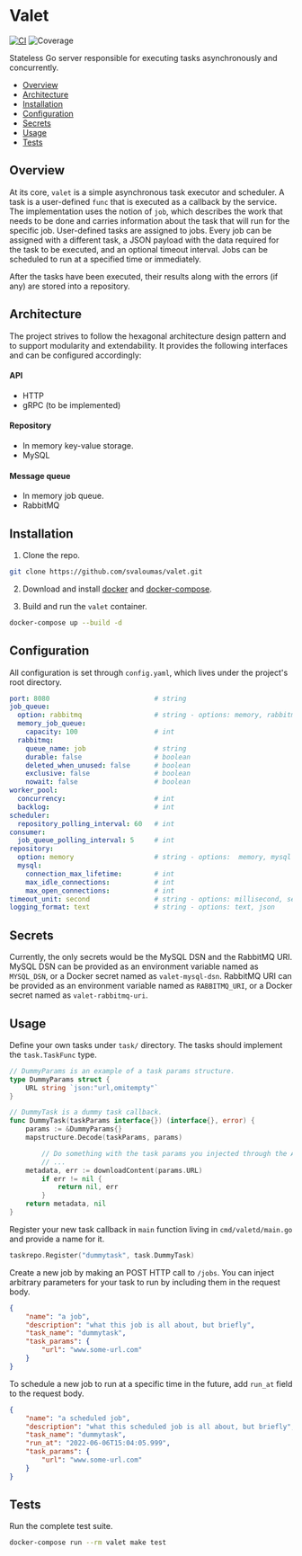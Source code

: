 # Valet
[![CI](https://github.com/svaloumas/valet/actions/workflows/ci.yml/badge.svg)](https://github.com/svaloumas/valet/actions/workflows/ci.yml)
![Coverage](https://img.shields.io/badge/Coverage-81.0%25-brightgreen)

Stateless Go server responsible for executing tasks asynchronously and concurrently.

* [Overview](#overview)
* [Architecture](#architecture)
* [Installation](#installation)
* [Configuration](#configuration)
* [Secrets](#secrets)
* [Usage](#usage)
* [Tests](#tests)

<a name="overview"/>

## Overview

At its core, `valet` is a simple asynchronous task executor and scheduler. A task is a user-defined `func` that is executed as a callback by the service.
The implementation uses the notion of `job`, which describes the work that needs to be done and carries information about the task that will run for the specific job.
User-defined tasks are assigned to jobs. Every job can be assigned with a different task, a JSON payload with the data required for the task to be executed,
and an optional timeout interval. Jobs can be scheduled to run at a specified time or immediately.

After the tasks have been executed, their results along with the errors (if any) are stored into a repository.

<a name="architecture"/>

## Architecture

The project strives to follow the hexagonal architecture design pattern and to support modularity and extendability.
It provides the following interfaces and can be configured accordingly:

#### API

* HTTP
* gRPC (to be implemented)

#### Repository

* In memory key-value storage.
* MySQL

#### Message queue

* In memory job queue.
* RabbitMQ

<a name="installation"/>

## Installation

1. Clone the repo.

```bash
git clone https://github.com/svaloumas/valet.git
```

2. Download and install [docker](https://docs.docker.com/get-docker/) and [docker-compose](https://docs.docker.com/compose/install/).

3. Build and run the `valet` container.

```bash
docker-compose up --build -d
```

<a name="configuration"/>

## Configuration

All configuration is set through `config.yaml`, which lives under the project's root directory.

```yaml
port: 8080                          # string
job_queue:
  option: rabbitmq                  # string - options: memory, rabbitmq
  memory_job_queue:
    capacity: 100                   # int
  rabbitmq:
    queue_name: job                 # string
    durable: false                  # boolean
    deleted_when_unused: false      # boolean
    exclusive: false                # boolean
    nowait: false                   # boolean
worker_pool:
  concurrency:                      # int
  backlog:                          # int
scheduler:
  repository_polling_interval: 60   # int
consumer:
  job_queue_polling_interval: 5     # int
repository:
  option: memory                    # string - options:  memory, mysql
  mysql:
    connection_max_lifetime:        # int
    max_idle_connections:           # int
    max_open_connections:           # int
timeout_unit: second                # string - options: millisecond, second
logging_format: text                # string - options: text, json
```

<a name="secrets"/>

## Secrets

Currently, the only secrets would be the MySQL DSN and the RabbitMQ URI.
MySQL DSN can be provided as an environment variable named as `MYSQL_DSN`, or a Docker secret named as `valet-mysql-dsn`.
RabbitMQ URI can be provided as an environment variable named as `RABBITMQ_URI`, or a Docker secret named as `valet-rabbitmq-uri`.

<a name="usage"/>

## Usage

Define your own tasks under `task/` directory. The tasks should implement the `task.TaskFunc` type.

```go
// DummyParams is an example of a task params structure.
type DummyParams struct {
	URL string `json:"url,omitempty"`
}

// DummyTask is a dummy task callback.
func DummyTask(taskParams interface{}) (interface{}, error) {
	params := &DummyParams{}
	mapstructure.Decode(taskParams, params)

        // Do something with the task params you injected through the API
        // ...
	metadata, err := downloadContent(params.URL)
        if err != nil {
            return nil, err
        }
	return metadata, nil
}

```

Register your new task callback in `main` function living in `cmd/valetd/main.go` and provide a name for it.

```go
taskrepo.Register("dummytask", task.DummyTask)
```

Create a new job by making an POST HTTP call to `/jobs`. You can inject arbitrary parameters for your task to run
by including them in the request body.

```json
{
    "name": "a job",
    "description": "what this job is all about, but briefly",
    "task_name": "dummytask",
    "task_params": {
        "url": "www.some-url.com"
    }
}
```

To schedule a new job to run at a specific time in the future, add `run_at` field to the request body.

```json
{
    "name": "a scheduled job",
    "description": "what this scheduled job is all about, but briefly",
    "task_name": "dummytask",
    "run_at": "2022-06-06T15:04:05.999",
    "task_params": {
        "url": "www.some-url.com"
    }
}
```

<a name="tests"/>

## Tests

Run the complete test suite.

```bash
docker-compose run --rm valet make test
```